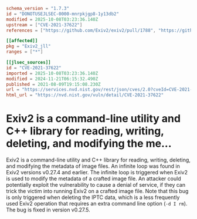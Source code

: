 ```toml
schema_version = "1.7.3"
id = "DONOTUSEJLSEC-0000-mnrpkjgp8-1y13db2"
modified = 2025-10-08T03:23:36.140Z
upstream = ["CVE-2021-37622"]
references = ["https://github.com/Exiv2/exiv2/pull/1788", "https://github.com/Exiv2/exiv2/security/advisories/GHSA-9jh3-fcc3-g6hv", "https://lists.debian.org/debian-lts-announce/2023/01/msg00004.html", "https://lists.fedoraproject.org/archives/list/package-announce%40lists.fedoraproject.org/message/FMDT4PJB7P43WSOM3TRQIY3J33BAFVVE/", "https://lists.fedoraproject.org/archives/list/package-announce%40lists.fedoraproject.org/message/UYGDELIFFJWKUU7SO3QATCIXCZJERGAC/", "https://security.gentoo.org/glsa/202312-06", "https://github.com/Exiv2/exiv2/pull/1788", "https://github.com/Exiv2/exiv2/security/advisories/GHSA-9jh3-fcc3-g6hv", "https://lists.debian.org/debian-lts-announce/2023/01/msg00004.html", "https://lists.fedoraproject.org/archives/list/package-announce%40lists.fedoraproject.org/message/FMDT4PJB7P43WSOM3TRQIY3J33BAFVVE/", "https://lists.fedoraproject.org/archives/list/package-announce%40lists.fedoraproject.org/message/UYGDELIFFJWKUU7SO3QATCIXCZJERGAC/", "https://security.gentoo.org/glsa/202312-06"]

[[affected]]
pkg = "Exiv2_jll"
ranges = ["*"]

[[jlsec_sources]]
id = "CVE-2021-37622"
imported = 2025-10-08T03:23:36.140Z
modified = 2024-11-21T06:15:32.490Z
published = 2021-08-09T19:15:08.230Z
url = "https://services.nvd.nist.gov/rest/json/cves/2.0?cveId=CVE-2021-37622"
html_url = "https://nvd.nist.gov/vuln/detail/CVE-2021-37622"
```

# Exiv2 is a command-line utility and C++ library for reading, writing, deleting, and modifying the me...

Exiv2 is a command-line utility and C++ library for reading, writing, deleting, and modifying the metadata of image files. An infinite loop was found in Exiv2 versions v0.27.4 and earlier. The infinite loop is triggered when Exiv2 is used to modify the metadata of a crafted image file. An attacker could potentially exploit the vulnerability to cause a denial of service, if they can trick the victim into running Exiv2 on a crafted image file. Note that this bug is only triggered when deleting the IPTC data, which is a less frequently used Exiv2 operation that requires an extra command line option (`-d I rm`). The bug is fixed in version v0.27.5.

